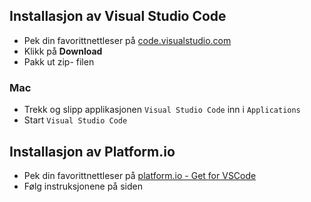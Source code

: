 

## Installasjon av Visual Studio Code
* Pek din favorittnettleser på [code.visualstudio.com](https://code.visualstudio.com/)
* Klikk på **Download**
* Pakk ut zip- filen
  
### Mac
* Trekk og slipp applikasjonen ```Visual Studio Code``` inn i ```Applications``` 
* Start ```Visual Studio Code```


## Installasjon av Platform.io

* Pek din favorittnettleser på [platform.io - Get for VSCode](https://platformio.org/install/ide?install=vscode)
* Følg instruksjonene på siden

 



